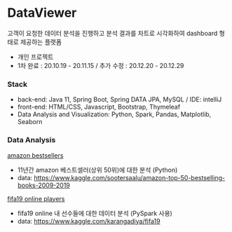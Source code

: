 # DataViewer
고객이 요청한 데이터 분석을 진행하고 분석 결과를 차트로 시각화하여 dashboard 형태로 제공하는 플랫폼
- 개인 프로젝트
- 1차 완료 : 20.10.19 - 20.11.15  / 추가 수정 : 20.12.20 - 20.12.29


### Stack
- back-end: Java 11, Spring Boot, Spring DATA JPA, MySQL / IDE: intelliJ
- front-end: HTML/CSS, Javascript, Bootstrap, Thymeleaf
- Data Analysis and Visualization: Python, Spark, Pandas, Matplotlib, Seaborn


### Data Analysis
[amazon bestsellers](https://github.com/samuelkim7/dataviewer/blob/master/data_analysis/amazon_bestsellers.ipynb)
- 11년간 amazon 베스트셀러(상위 50위)에 대한 분석 (Python)
- data: https://www.kaggle.com/sootersaalu/amazon-top-50-bestselling-books-2009-2019

[fifa19 online players](https://github.com/samuelkim7/dataviewer/blob/master/data_analysis/fifa19_analysis.ipynb)
- fifa19 online 내 선수들에 대한 데이터 분석 (PySpark 사용)
- data: https://www.kaggle.com/karangadiya/fifa19
